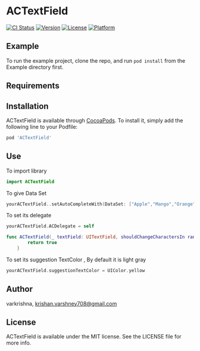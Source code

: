 # ACTextField

[![CI Status](https://img.shields.io/travis/varkrishna/ACTextField.svg?style=flat)](https://travis-ci.org/varkrishna/ACTextField)
[![Version](https://img.shields.io/cocoapods/v/ACTextField.svg?style=flat)](https://cocoapods.org/pods/ACTextField)
[![License](https://img.shields.io/cocoapods/l/ACTextField.svg?style=flat)](https://cocoapods.org/pods/ACTextField)
[![Platform](https://img.shields.io/cocoapods/p/ACTextField.svg?style=flat)](https://cocoapods.org/pods/ACTextField)

## Example

To run the example project, clone the repo, and run `pod install` from the Example directory first.

## Requirements

## Installation

ACTextField is available through [CocoaPods](https://cocoapods.org). To install
it, simply add the following line to your Podfile:

```ruby
pod 'ACTextField'
```
## Use
To import library
```swift
import ACTextField
````
To give Data Set
```swift
yourACTextField..setAutoCompleteWith(DataSet: ["Apple","Mango","Orange"])
````
To set its delegate 
```swift
yourACTextField.ACDelegate = self
````
```swift
func ACTextField(_ textField: UITextField, shouldChangeCharactersIn range: NSRange, replacementString string: String) -> Bool {
        return true
    }
````
To set its suggestion TextColor ,  By default it is light gray
```swift
yourACTextField.suggestionTextColor = UIColor.yellow
````
## Author

varkrishna, krishan.varshney708@gmail.com

## License

ACTextField is available under the MIT license. See the LICENSE file for more info.
